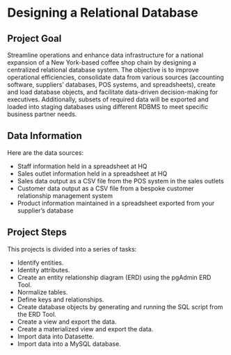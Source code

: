 # Designing a Relational Database

## Project Goal

Streamline operations and enhance data infrastructure for a national expansion of a New York-based coffee shop chain by designing a centralized relational database system. The objective is to improve operational efficiencies, consolidate data from various sources (accounting software, suppliers’ databases, POS systems, and spreadsheets), create and load database objects, and facilitate data-driven decision-making for executives. Additionally, subsets of required data will be exported and loaded into staging databases using different RDBMS to meet specific business partner needs.


## Data Information

Here are the data sources:

- Staff information held in a spreadsheet at HQ
- Sales outlet information held in a spreadsheet at HQ
- Sales data output as a CSV file from the POS system in the sales outlets
- Customer data output as a CSV file from a bespoke customer relationship management system
- Product information maintained in a spreadsheet exported from your supplier’s database

## Project Steps

This projects is divided into a series of tasks:

- Identify entities.
- Identity attributes.
- Create an entity relationship diagram (ERD) using the pgAdmin ERD Tool.
- Normalize tables.
- Define keys and relationships.
- Create database objects by generating and running the SQL script from the ERD Tool.
- Create a view and export the data.
- Create a materialized view and export the data.
- Import data into Datasette.
- Import data into a MySQL database.

